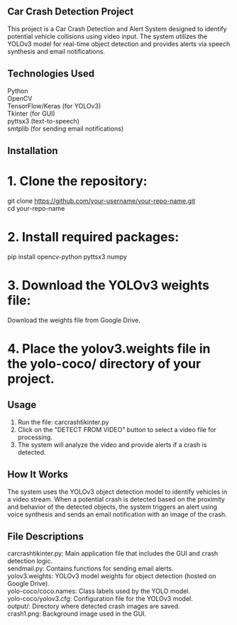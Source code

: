 ## Car Crash Detection Project

This project is a Car Crash Detection and Alert System designed to identify potential vehicle collisions using video input. The system utilizes the YOLOv3 model for real-time object detection and provides alerts via speech synthesis and email notifications.

## Technologies Used

Python  
OpenCV  
TensorFlow/Keras (for YOLOv3)  
Tkinter (for GUI)  
pyttsx3 (text-to-speech)  
smtplib (for sending email notifications)  

## Installation

# 1. Clone the repository:  
git clone https://github.com/your-username/your-repo-name.git  
cd your-repo-name


# 2. Install required packages:  
pip install opencv-python pyttsx3 numpy


# 3. Download the YOLOv3 weights file:  
 Download the weights file from Google Drive.

 # 4. Place the yolov3.weights file in the yolo-coco/ directory of your project.

 ## Usage  

1. Run the file: carcrashtikinter.py
2. Click on the "DETECT FROM VIDEO" button to select a video file for processing.
3. The system will analyze the video and provide alerts if a crash is detected.

## How It Works  

The system uses the YOLOv3 object detection model to identify vehicles in a video stream. When a potential crash is detected based on the proximity and behavior of the detected objects, the system triggers an alert using voice synthesis and sends an email notification with an image of the crash.  

## File Descriptions  

carcrashtikinter.py:   Main application file that includes the GUI and crash detection logic.  
sendmail.py:   Contains functions for sending email alerts.  
yolov3.weights:   YOLOv3 model weights for object detection (hosted on Google Drive).  
yolo-coco/coco.names:   Class labels used by the YOLO model.  
yolo-coco/yolov3.cfg:   Configuration file for the YOLOv3 model.  
output/:   Directory where detected crash images are saved.  
crash1.png:   Background image used in the GUI.  
 
